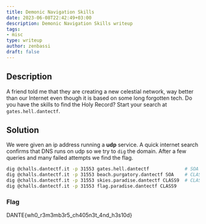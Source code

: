 ```yaml
---
title: Demonic Navigation Skills
date: 2023-06-08T22:42:49+03:00
description: Demonic Navigation Skills writeup
tags:
- misc
type: writeup
author: zenbassi
draft: false
---
```


## Description

A friend told me that they are creating a new celestial network, way better than our Internet even though it is based on some long forgotten tech. Do you have the skills to find the Holy Record? Start your search at `gates.hell.dantectf`.

## Solution

We were given an ip address running a **udp** service. A quick internet search confirms that DNS runs on
udp so we try to `dig` the domain. After a few queries and many failed attempts we find the flag.

``` bash
dig @challs.dantectf.it -p 31553 gates.hell.dantectf             # SOA    beach.purgatory.dantectf
dig @challs.dantectf.it -p 31553 beach.purgatory.dantectf SOA    # CLASS9 skies.paradise.dantectf
dig @challs.dantectf.it -p 31553 skies.paradise.dantectf CLASS9  # CLASS9 flag.paradise.dantectf
dig @challs.dantectf.it -p 31553 flag.paradise.dantectf CLASS9 
```
### Flag

DANTE{wh0_r3m3mb3r5_ch405n3t_4nd_h3s10d}
